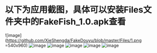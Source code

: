 以下为应用截图，具体可以安装Files文件夹中的FakeFish_1.0.apk查看
==============================================================

![image](https://github.com/XieShengda/FakeDouyu/blob/master/Files/1.png =540x960)
![image](https://github.com/XieShengda/FakeDouyu/blob/master/Files/2.png)
![image](https://github.com/XieShengda/FakeDouyu/blob/master/Files/3.png)
![image](https://github.com/XieShengda/FakeDouyu/blob/master/Files/4.png)
![image](https://github.com/XieShengda/FakeDouyu/blob/master/Files/5.png)
![image](https://github.com/XieShengda/FakeDouyu/blob/master/Files/6.png)
